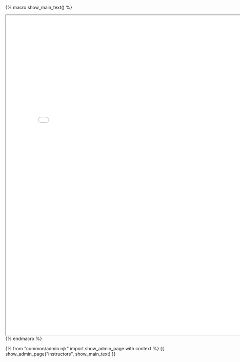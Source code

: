 {% macro show_main_text() %}
<div id="main">

<iframe src="{{ instructors_page }}" width="800" height="1000" ></iframe>

</div>
{% endmacro %}

{% from "common/admin.njk" import show_admin_page with context %}
{{ show_admin_page("instructors", show_main_text) }}